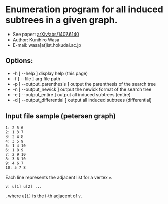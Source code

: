 # Enumeration program for all induced subtrees in a given graph. 
* See paper: [arXiv/abs/1407.6140](http://arxiv.org/abs/1407.6140)
* Author:    Kunihiro Wasa
* E-mail:    wasa[at]ist.hokudai.ac.jp

## Options:
* -h [ --help ]                 display help (this page) 
* -f [ --file ] arg             file path
* -p [ --output_parenthesis ]   output the parenthesis of the search tree
* -n [ --output_newick ]        output the newick format of the search tree
* -e [ --output_entire ]        output all induced subtrees (entire)
* -d [ --output_differential ]  output all induced subtrees (differential)

## Input file sample (petersen graph) 
```
1: 2 5 6 
2: 1 3 7 
3: 2 4 8 
4: 3 5 9 
5: 1 4 10 
6: 1 8 9 
7: 2 9 10 
8: 3 6 10 
9: 4 6 7 
10: 5 7 8
```

Each line represents the adjacent list for a vertex `v`. 

`v: u[1] u[2] ... `

, where `u[i]` is the i-th adjacent of `v`. 
